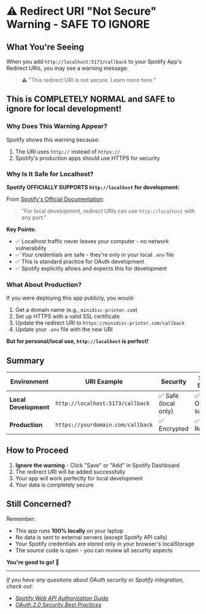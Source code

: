 # ⚠️ Redirect URI "Not Secure" Warning - SAFE TO IGNORE

## What You're Seeing

When you add `http://localhost:5173/callback` to your Spotify App's Redirect URIs, you may see a warning message:

> ⚠️ "This redirect URI is not secure. Learn more here."

## This is COMPLETELY NORMAL and SAFE to ignore for local development!

### Why Does This Warning Appear?

Spotify shows this warning because:
1. The URI uses `http://` instead of `https://`
2. Spotify's production apps should use HTTPS for security

### Why Is It Safe for Localhost?

**Spotify OFFICIALLY SUPPORTS `http://localhost` for development:**

From [Spotify's Official Documentation](https://developer.spotify.com/documentation/web-api/concepts/authorization):
> "For local development, redirect URIs can use `http://localhost` with any port."

**Key Points:**
- ✅ Localhost traffic never leaves your computer - no network vulnerability
- ✅ Your credentials are safe - they're only in your local `.env` file
- ✅ This is standard practice for OAuth development
- ✅ Spotify explicitly allows and expects this for development

### What About Production?

If you were deploying this app publicly, you would:
1. Get a domain name (e.g., `minidisc-printer.com`)
2. Set up HTTPS with a valid SSL certificate
3. Update the redirect URI to `https://minidisc-printer.com/callback`
4. Update your `.env` file with the new URI

**But for personal/local use, `http://localhost` is perfect!**

## Summary

| Environment | URI Example | Security | Spotify Support |
|------------|-------------|----------|----------------|
| **Local Development** | `http://localhost:5173/callback` | ✅ Safe (local only) | ✅ Officially supported |
| **Production** | `https://yourdomain.com/callback` | ✅ Encrypted | ✅ Required |

## How to Proceed

1. **Ignore the warning** - Click "Save" or "Add" in Spotify Dashboard
2. The redirect URI will be added successfully
3. Your app will work perfectly for local development
4. Your data is completely secure

## Still Concerned?

Remember:
- This app runs **100% locally** on your laptop
- No data is sent to external servers (except Spotify API calls)
- Your Spotify credentials are stored only in your browser's localStorage
- The source code is open - you can review all security aspects

**You're good to go! 🚀**

---

*If you have any questions about OAuth security or Spotify integration, check out:*
- *[Spotify Web API Authorization Guide](https://developer.spotify.com/documentation/web-api/concepts/authorization)*
- *[OAuth 2.0 Security Best Practices](https://datatracker.ietf.org/doc/html/draft-ietf-oauth-security-topics)*
